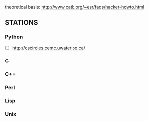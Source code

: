 theoretical basis: http://www.catb.org/~esr/faqs/hacker-howto.html

## STATIONS
### Python
- [ ] http://cscircles.cemc.uwaterloo.ca/
### C
### C++
### Perl
### Lisp
### Unix
